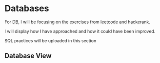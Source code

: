 # Databases

For DB, I will be focusing on the exercises from  leetcode and hackerank.

I will display how I have approached and how it could have been improved.

SQL practices will be uploaded  in this section

## Database View





